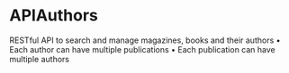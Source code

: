 # APIAuthors

RESTful API to search and manage magazines, books and their authors
• Each author can have multiple publications
• Each publication can have multiple authors

